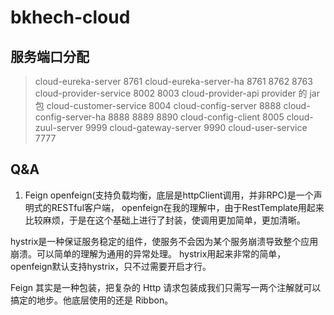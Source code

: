 # bkhech-cloud

## 服务端口分配
> cloud-eureka-server 8761
cloud-eureka-server-ha 8761 8762 8763
cloud-provider-service 8002 8003
cloud-provider-api provider 的 jar 包
cloud-customer-service 8004
cloud-config-server 8888
cloud-config-server-ha 8888 8889 8890
cloud-config-client 8005
cloud-zuul-server 9999
cloud-gateway-server 9990
cloud-user-service 7777


## Q&A
1. Feign
openfeign(支持负载均衡，底层是httpClient调用，并非RPC)是一个声明式的RESTful客户端，
openfeign在我的理解中，由于RestTemplate用起来比较麻烦，于是在这个基础上进行了封装，使调用更加简单，更加清晰。

hystrix是一种保证服务稳定的组件，使服务不会因为某个服务崩溃导致整个应用崩溃。可以简单的理解为通用的异常处理。
hystrix用起来非常的简单，openfeign默认支持hystrix，只不过需要开启才行。

Feign 其实是一种包装，把复杂的 Http 请求包装成我们只需写一两个注解就可以搞定的地步。他底层使用的还是 Ribbon。
